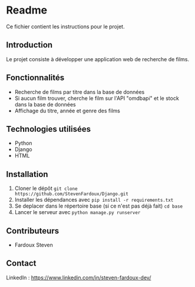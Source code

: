 # Readme

Ce fichier contient les instructions pour le projet.

## Introduction
Le projet consiste à développer une application web de recherche de films.

## Fonctionnalités
- Recherche de films par titre dans la base de données
- Si aucun film trouver, cherche le film sur l'API "omdbapi" et le stock dans la base de données
- Affichage du titre, année et genre des films

## Technologies utilisées
- Python
- Django
- HTML

## Installation
1. Cloner le dépôt `git clone https://github.com/StevenFardoux/Django.git`
2. Installer les dépendances avec `pip install -r requirements.txt`
3. Se deplacer dans le répertoire base (si ce n'est pas déjà fait) `cd base`
3. Lancer le serveur avec `python manage.py runserver`

## Contributeurs
- Fardoux Steven


## Contact 
LinkedIn : https://www.linkedin.com/in/steven-fardoux-dev/
